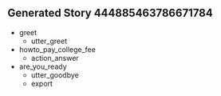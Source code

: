 ## Generated Story 444885463786671784
* greet
    - utter_greet
* howto_pay_college_fee
    - action_answer
* are_you_ready
    - utter_goodbye
    - export

